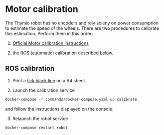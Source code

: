 # Motor calibration

The Thymio robot has no encoders and rely soleny on power consumption to estimate the speed of the wheels.
There are two procedures to calibrate this estimation. Perform them in this order:

1) [Official Motor calibration instructions](https://www.thymio.org/en:thymiomotorcalibration)

2) the ROS (automatic) calibration described below.

## ROS calibration

1. Print a [tick black line](https://raw.githubusercontent.com/jeguzzi/mighty-thymio/master/calibration/cal.pdf) on a A4 sheet.

2. Launch the calibration service
```bash
docker-compose -f commands/docker-compose.yaml up calibrate
```
and follow the instructions displayed on the console.

3. Relaunch the robot service
```bash
docker-compose restart robot
```
